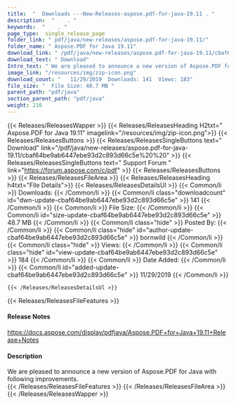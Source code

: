 ```yaml
---
title:  "  Downloads ---New-Releases-aspose.pdf-for-java-19.11 . " 
description:  "    . " 
keywords:  "    . " 
page_type:  single_release_page
folder_link: " pdf/java/new-releases/aspose.pdf-for-java-19.11/"
folder_name: " Aspose.PDF for Java 19.11"
download_link: " /pdf/java/new-releases/aspose.pdf-for-java-19.11/cbaf64be9ab6447ebe93d2c893d66c5e"
download_text: " Download"
Intro_text: " We are pleased to announce a new version of Aspose.PDF for Java with following i..."
image_link: "/resources/img/zip-icon.png"
download_count: "   11/29/2019  Downloads: 141  Views: 183"
file_size: "  File Size: 48.7 MB "
parent_path: "pdf/java"
section_parent_path: "pdf/java"
weight: 210
---
```


{{< Releases/ReleasesWapper >}}
  {{< Releases/ReleasesHeading H2txt=" Aspose.PDF for Java 19.11" imagelink="/resources/img/zip-icon.png">}}
  {{< Releases/ReleasesButtons >}}
    {{< Releases/ReleasesSingleButtons text=" Download" link="/pdf/java/new-releases/aspose.pdf-for-java-19.11/cbaf64be9ab6447ebe93d2c893d66c5e%20%20" >}}
    {{< Releases/ReleasesSingleButtons text=" Support Forum " link="https://forum.aspose.com/c/pdf" >}}
  {{< Releases/ReleasesButtons >}}
  {{< Releases/ReleasesFileArea >}}
    {{< Releases/ReleasesHeading h4txt="File Details">}}
    {{< Releases/ReleasesDetailsUl >}}
            {{< Common/li  >}} Downloads: {{< /Common/li >}} 
      {{< Common/li class="downloadcount" id="dwn-update-cbaf64be9ab6447ebe93d2c893d66c5e" >}} 141 {{< /Common/li >}} 
      {{< Common/li  >}} File Size: {{< /Common/li >}} 
      {{< Common/li id="size-update-cbaf64be9ab6447ebe93d2c893d66c5e" >}} 48.7 MB {{< /Common/li >}} 
      {{< Common/li  class="hide" >}} Posted By: {{< /Common/li >}} 
      {{< Common/li class="hide" id="author-update-cbaf64be9ab6447ebe93d2c893d66c5e" >}} bornwild {{< /Common/li >}} 
      {{< Common/li class="hide"  >}} Views: {{< /Common/li >}} 
      {{< Common/li class="hide" id="view-update-cbaf64be9ab6447ebe93d2c893d66c5e" >}} 184 {{< /Common/li >}} 
      {{< Common/li  >}} Date Added: {{< /Common/li >}} 
      {{< Common/li id="added-update-cbaf64be9ab6447ebe93d2c893d66c5e" >}} 11/29/2019 {{< /Common/li >}} 

    {{< /Releases/ReleasesDetailsUl >}}

  {{< Releases/ReleasesFileFeatures >}}
      <h4>Release Notes</h4><div><a href="https://docs.aspose.com/display/pdfjava/Aspose.PDF+for+Java+19.11+Release+Notes">https://docs.aspose.com/display/pdfjava/Aspose.PDF+for+Java+19.11+Release+Notes</a></div><h4>Description</h4><div class="HTMLDescription">We are pleased to announce a new version of Aspose.PDF for Java with following improvements.</div>
  {{< /Releases/ReleasesFileFeatures >}}
 {{< /Releases/ReleasesFileArea >}}
{{< /Releases/ReleasesWapper >}}


